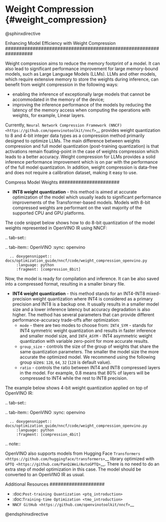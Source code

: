 # Weight Compression {#weight_compression}

@sphinxdirective

Enhancing Model Efficiency with Weight Compression
##################################################################

Weight compression aims to reduce the memory footprint of a model. It can also lead to significant performance improvement for large memory-bound models, such as Large Language Models (LLMs). LLMs and other models, which require extensive memory to store the weights during inference, can benefit from weight compression in the following ways: 

- enabling the inference of exceptionally large models that cannot be accommodated in the memory of the device; 
- improving the inference performance of the models by reducing the latency of the memory access when computing the operations with weights, for example, Linear layers.

Currently, `Neural Network Compression Framework (NNCF) <https://github.com/openvinotoolkit/nncf>`__ provides weight quantization to 8 and 4-bit integer data types as a compression method primarily designed to optimize LLMs. The main difference between weights compression and full model quantization (post-training quantization) is that activations remain floating-point in the case of weights compression which leads to a better accuracy. Weight compression for LLMs provides a solid inference performance improvement which is on par with the performance of the full model quantization. In addition, weight compression is data-free and does not require a calibration dataset, making it easy to use.

Compress Model Weights
######################

- **INT8 weight quantization** - this method is aimed at accurate optimization of the model which usually leads to significant performance improvements of the Transformer-based models. Models with 8-bit compressed weights are performant on the vast majority of the supported CPU and GPU platforms.

The code snippet below shows how to do 8-bit quantization of the model weights represented in OpenVINO IR using NNCF:

.. tab-set::

   .. tab-item:: OpenVINO
      :sync: openvino
      
      .. doxygensnippet:: docs/optimization_guide/nncf/code/weight_compression_openvino.py
         :language: python
         :fragment: [compression_8bit]

Now, the model is ready for compilation and inference. It can be also saved into a compressed format, resulting in a smaller binary file.

- **INT4 weight quantization** - this method stands for an INT4-INT8 mixed-precision weight quantization where INT4 is considered as a primary precision and INT8 is a backup one. It usually results in a smaller model size and a lower inference latency but accuracy degradation is also higher. The method has several parameters that can provide different performance-accuracy trade-offs after optimization:
  - `mode` - there are two modes to choose from: `INT4_SYM` - stands for INT4 symmetric weight quantization and results in faster inference and smaller model size, and `INT4_ASYM` - INT4 asymmetric weight quantization with variable zero-point for more accurate results.
  - `group_size` - controls the size of the group of weights that share the same quantization parameters. The smaller the model size the more accurate the optimized model. We recommend using the following group sizes: `128`, `64`, `32` (`128` is default value).
  - `ratio` - controls the ratio between INT4 and INT8 compressed layers in the model. For example, 0.8 means that 80% of layers will be compressed to INT4 while the rest to INT8 precision.

The example below shows 4-bit weight quantization applied on top of OpenVINO IR:

.. tab-set::

   .. tab-item:: OpenVINO
      :sync: openvino
      
      .. doxygensnippet:: docs/optimization_guide/nncf/code/weight_compression_openvino.py
         :language: python
         :fragment: [compression_4bit]

.. note::

   OpenVINO also supports models from Hugging Face `Transformers <https://github.com/huggingface/transformers>`__ library optimized 
   with `GPTQ <https://github.com/PanQiWei/AutoGPTQ>`__. There is no need to do an extra step of model optimization in this case.
   The model should be converted to an OpenVINO IR as usual.
   

Additional Resources
####################

- :doc:`Post-training Quantization <ptq_introduction>`
- :doc:`Training-time Optimization <tmo_introduction>`
- `NNCF GitHub <https://github.com/openvinotoolkit/nncf>`__

@endsphinxdirective
